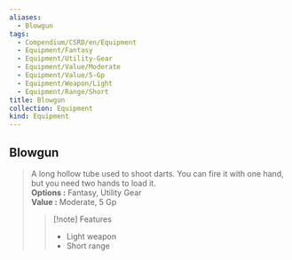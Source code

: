 ```yaml
---
aliases:
  - Blowgun
tags:
  - Compendium/CSRD/en/Equipment
  - Equipment/Fantasy
  - Equipment/Utility-Gear
  - Equipment/Value/Moderate
  - Equipment/Value/5-Gp
  - Equipment/Weapon/Light
  - Equipment/Range/Short
title: Blowgun
collection: Equipment
kind: Equipment
---
```

## Blowgun  
  
>A long hollow tube used to shoot darts. You can fire it with one hand, but you need two hands to load it.  
> **Options :** Fantasy, Utility Gear  
> **Value :** Moderate, 5 Gp  
>>[!note] Features  
>> - Light weapon  
>> - Short range